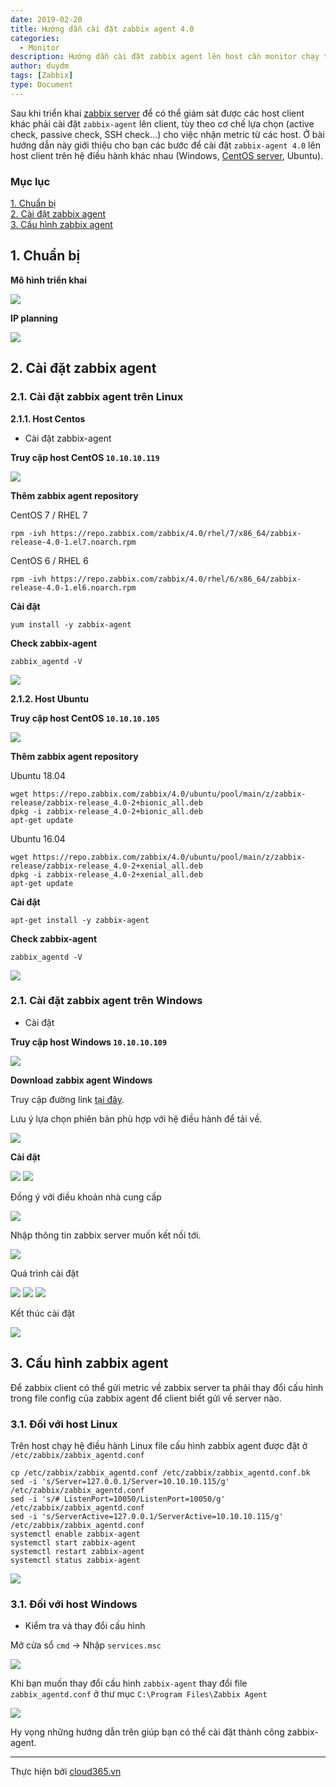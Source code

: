 ```yaml
---
date: 2019-02-20
title: Hướng dẫn cài đặt zabbix agent 4.0
categories:
  - Monitor
description: Hướng dẫn cài đặt zabbix agent lên host cần monitor chạy trên các hệ điều hành Centos, Ubuntu, Linux.
author: duydm
tags: [Zabbix]
type: Document
---
```


Sau khi triển khai <a href="https://blog.cloud365.vn/monitor/cai-dat-zabbix-4-lts-tren-centos7/" target="_blank">zabbix server</a> để có thể giám sát được các host client khác phải cài đặt `zabbix-agent` lên client, tùy theo cơ chế lựa chọn (active check, passive check, SSH check...) cho việc nhận metric từ các host. Ở bài hướng dẫn này giới thiệu cho bạn các bước để cài đặt `zabbix-agent 4.0` lên host client trên hệ điều hành khác nhau (Windows, <a href="https://blog.cloud365.vn/linux/huong-dan-cai-dat-centos7/" target="_blank">CentOS server</a>, Ubuntu).

### Mục lục

[1. Chuẩn bị](#chuanbi)<br>
[2. Cài đặt zabbix agent](#setup)<br>
[3. Cấu hình zabbix agent](#config)<br>

<a name="chuanbi"></a>
## 1. Chuẩn bị

**Mô hình triển khai**

![](/images/img-agent-zabbix/topo-agent.png)

**IP planning**

![](/images/img-agent-zabbix/Screenshot_978.png)

<a name="setup"></a>
## 2. Cài đặt zabbix agent

### 2.1. Cài đặt zabbix agent trên Linux

**2.1.1. Host Centos**

+ Cài đặt zabbix-agent

**Truy cập host CentOS `10.10.10.119`**

![](/images/img-agent-zabbix/Screenshot_1001.png)

**Thêm zabbix agent repository**

CentOS 7 / RHEL 7

```
rpm -ivh https://repo.zabbix.com/zabbix/4.0/rhel/7/x86_64/zabbix-release-4.0-1.el7.noarch.rpm
```

CentOS 6 / RHEL 6

```
rpm -ivh https://repo.zabbix.com/zabbix/4.0/rhel/6/x86_64/zabbix-release-4.0-1.el6.noarch.rpm
```

**Cài đặt**

```
yum install -y zabbix-agent
```

**Check zabbix-agent**

```
zabbix_agentd -V
```
![](/images/img-agent-zabbix/Screenshot_981.png)

**2.1.2. Host Ubuntu**

**Truy cập host CentOS `10.10.10.105`**

![](/images/img-agent-zabbix/Screenshot_983.png)

**Thêm zabbix agent repository**

Ubuntu 18.04

```
wget https://repo.zabbix.com/zabbix/4.0/ubuntu/pool/main/z/zabbix-release/zabbix-release_4.0-2+bionic_all.deb
dpkg -i zabbix-release_4.0-2+bionic_all.deb
apt-get update
```

Ubuntu 16.04

```
wget https://repo.zabbix.com/zabbix/4.0/ubuntu/pool/main/z/zabbix-release/zabbix-release_4.0-2+xenial_all.deb
dpkg -i zabbix-release_4.0-2+xenial_all.deb
apt-get update
```

**Cài đặt**

```
apt-get install -y zabbix-agent
```

**Check zabbix-agent**

```
zabbix_agentd -V
```
![](/images/img-agent-zabbix/Screenshot_984.png)

### 2.1. Cài đặt zabbix agent trên Windows

+ Cài đặt

**Truy cập host Windows `10.10.10.109`**

![](/images/img-agent-zabbix/Screenshot_990.png)

**Download zabbix agent Windows**

Truy cập đường link <a href="http://www.suiviperf.com/zabbix/old/" target="_blank">tại đây</a>.

Lưu ý lựa chọn phiên bản phù hợp với hệ điều hành để tải về.

![](/images/img-agent-zabbix/Screenshot_988.png)


**Cài đặt**

![](/images/img-agent-zabbix/Screenshot_991.png)
![](/images/img-agent-zabbix/Screenshot_992.png)

Đồng ý với điều khoản nhà cung cấp

![](/images/img-agent-zabbix/Screenshot_993.png)

Nhập thông tin zabbix server muốn kết nối tới.

![](/images/img-agent-zabbix/Screenshot_994.png)

Quá trình cài đặt

![](/images/img-agent-zabbix/Screenshot_995.png)
![](/images/img-agent-zabbix/Screenshot_996.png)
![](/images/img-agent-zabbix/Screenshot_997.png)

Kết thúc cài đặt

![](/images/img-agent-zabbix/Screenshot_998.png)

<a name="config"></a>
## 3. Cấu hình zabbix agent

Để zabbix client có thể gửi metric về zabbix server ta phải thay đổi cấu hình trong file config của zabbix agent để client biết gửi về server nào.

### 3.1. Đối với host Linux

Trên host chạy hệ điều hành Linux file cấu hình zabbix agent được đặt ở `/etc/zabbix/zabbix_agentd.conf`

```
cp /etc/zabbix/zabbix_agentd.conf /etc/zabbix/zabbix_agentd.conf.bk
sed -i 's/Server=127.0.0.1/Server=10.10.10.115/g' /etc/zabbix/zabbix_agentd.conf
sed -i 's/# ListenPort=10050/ListenPort=10050/g' /etc/zabbix/zabbix_agentd.conf
sed -i 's/ServerActive=127.0.0.1/ServerActive=10.10.10.115/g' /etc/zabbix/zabbix_agentd.conf
systemctl enable zabbix-agent
systemctl start zabbix-agent
systemctl restart zabbix-agent
systemctl status zabbix-agent
```

![](/images/img-agent-zabbix/Screenshot_985.png)

### 3.1. Đối với host Windows

+ Kiểm tra và thay đổi cấu hình

Mở cửa sổ `cmd` -> Nhập `services.msc`

![](/images/img-agent-zabbix/Screenshot_999.png)

Khi bạn muốn thay đổi cấu hình `zabbix-agent` thay đổi file `zabbix_agentd.conf` ở thư mục `C:\Program Files\Zabbix Agent`

![](/images/img-agent-zabbix/Screenshot_1000.png)







Hy vọng những hướng dẫn trên giúp bạn có thể cài đặt thành công zabbix-agent.

---
Thực hiện bởi <a href="https://cloud365.vn/" target="_blank">cloud365.vn</a>